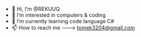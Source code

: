 - 👋 Hi, I’m @REKUUQ
- 👀 I’m interested in computers & coding
- 🌱 I’m currently learning code language C#
- 📫 How to reach me ---> tomek3204@gmail.com

<!---
REKUUQ/REKUUQ is a ✨ special ✨ repository because its `README.md` (this file) appears on your GitHub profile.
You can click the Preview link to take a look at your changes.
--->
